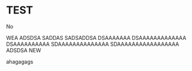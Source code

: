 # TEST
No

WEA
ADSDSA
SADDAS
SADSADDSA
DSAAAAAAA
DSAAAAAAAAAAAAA
DSAAAAAAAAAA
SDAAAAAAAAAAAAAA
SDAAAAAAAAAAAAAAAAA
ADSDSA
NEW


ahagagags
